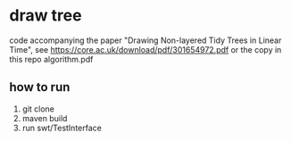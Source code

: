 # draw tree
code accompanying the paper "Drawing Non-layered Tidy Trees in Linear Time", 
see https://core.ac.uk/download/pdf/301654972.pdf or the copy in this repo algorithm.pdf

## how to run
1. git clone
2. maven build
3. run swt/TestInterface
